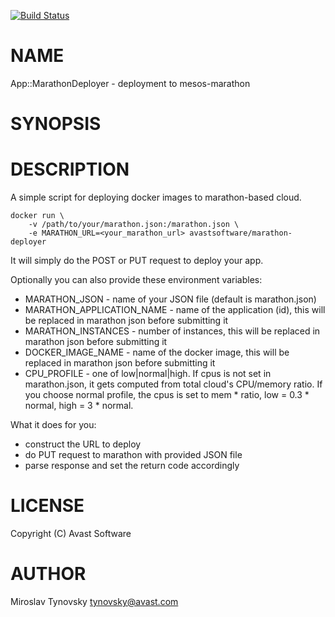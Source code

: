 [![Build Status](https://travis-ci.org/avast/marathon-deployer.svg?branch=master)](https://travis-ci.org/avast/marathon-deployer)
# NAME

App::MarathonDeployer - deployment to mesos-marathon

# SYNOPSIS

# DESCRIPTION

A simple script for deploying docker images to marathon-based cloud.

    docker run \
        -v /path/to/your/marathon.json:/marathon.json \
        -e MARATHON_URL=<your_marathon_url> avastsoftware/marathon-deployer

It will simply do the POST or PUT request to deploy your app.

Optionally you can also provide these environment variables:

- MARATHON\_JSON - name of your JSON file (default is marathon.json)
- MARATHON\_APPLICATION\_NAME - name of the application (id), this will be replaced in marathon json before submitting it
- MARATHON\_INSTANCES - number of instances, this will be replaced in marathon json before submitting it
- DOCKER\_IMAGE\_NAME - name of the docker image, this will be replaced in marathon json before submitting it
- CPU\_PROFILE - one of low|normal|high. If cpus is not set in marathon.json, it gets computed from total cloud's CPU/memory ratio. If you choose normal profile, the cpus is set to mem \* ratio, low = 0.3 \* normal, high = 3 \* normal.

What it does for you:

- construct the URL to deploy
- do PUT request to marathon with provided JSON file
- parse response and set the return code accordingly

# LICENSE

Copyright (C) Avast Software

# AUTHOR

Miroslav Tynovsky <tynovsky@avast.com>
